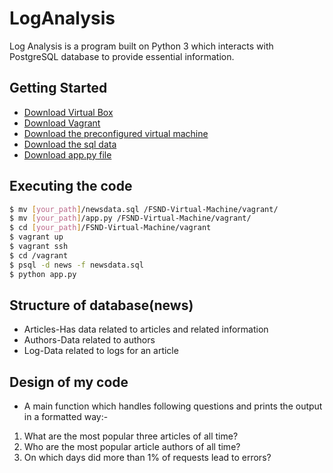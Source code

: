 # LogAnalysis

Log Analysis is a program built on Python 3 which interacts with PostgreSQL database to provide essential information.
## Getting Started
  - [Download Virtual Box](https://www.virtualbox.org/wiki/Downloads)
  - [Download Vagrant](https://www.vagrantup.com/downloads.html)
  - [Download the preconfigured virtual machine](https://github.com/udacity/fullstack-nanodegree-vm)
  - [Download the sql data](https://d17h27t6h515a5.cloudfront.net/topher/2016/August/57b5f748_newsdata/newsdata.zip)
  - [Download app.py file](https://drive.google.com/file/d/1j90nV1Sj-DCCcMjpTrYgE6n7QHolU438/view)
## Executing the code
```sh
$ mv [your_path]/newsdata.sql /FSND-Virtual-Machine/vagrant/
$ mv [your_path]/app.py /FSND-Virtual-Machine/vagrant/
$ cd [your_path]/FSND-Virtual-Machine/vagrant
$ vagrant up
$ vagrant ssh
$ cd /vagrant
$ psql -d news -f newsdata.sql
$ python app.py
```
## Structure of database(news)
  - Articles-Has data related to articles and related information
  - Authors-Data related to authors
  - Log-Data related to logs for an article

## Design of my code
  - A main function which handles following questions and prints the output in a formatted way:-
  1. What are the most popular three articles of all time?
  2. Who are the most popular article authors of all time?
  3. On which days did more than 1% of requests lead to errors?
